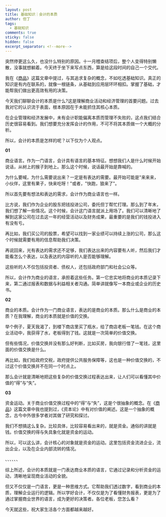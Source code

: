 ```yaml
---
layout: post
title: 基础知识｜会计的本质
author: 但丁
tags:
  - 基础知识
comments: true
sticky: false
hidden: false
excerpt_separator: <!--more-->
---
```

突然停更这么久，也没什么特别的原因。十一月稽查结项后，整个人变得特别懒散，没事就想躺着。今天终于坐下来写点东西，算是给这段时间的自己一个交代。

我在《[商品](https://mp.weixin.qq.com/s?__biz=MzkzODIwNjY5Mg==&mid=2247483973&idx=1&sn=6d1f3f9165c0dc83b2a0a419d3213bf9&scene=21#wechat_redirect)》这篇文章中提过，与其追求复杂的概念，不如吃透基础知识。真正的知识是有内在联系的，就像一根链条，从基础到应用层环环相扣。掌握了基础，才能帮我们做出更高效有用的决策。

今天我们聊聊会计的本质是什么?这是理解商业活动和经济管理的首要问题。过去我对它的认识流于表面，根本原因在于未能抓住其核心本质。

<!--more-->

在企业管理和经济发展中，未有会计职能偏离本质而管理不失败的，这点我们结合历史很容易看到。我们想要充分发挥会计的作用，不可不将其本质做一个大概的分析。

所以，会计的本质是怎样的呢？以下仅为个人观点。

**01**

商业语言。作为一门语言，会计具有语言的基本特征。想想我们人是什么时候开始说话，从树上的猴子到地上。那么这个时候，说话最开始是靠喊的。

为什么要喊，为什么需要说出来？一定是有表达的需要。最开始可能是"来来来，小伙伴，这里有果子，快来吃呀！"或者，"快跑，狼来了"。

所以首先要有想法和表达的需求，会计作为商业语言也一样。

比方说，我们作为企业的股东把钱投进公司，委托但丁帮忙打理。那么到了年末，我们想了解一些情况。这个时候，会计这门语言就派上用场了。我们可以清晰地了解到这家公司在过去这一年的经营活动以及财务成果，最重要的是我们的钱投进入有没有亏。

再比如，我们买公司的股票，希望可以找到一家业绩可以持续上涨的公司，那么这个时候就需要有用的信息帮助我们决策。

再说回来，光有表达的需求还不足够，我们表达出来的内容要有人听，然后我们才能看怎么个表达，以及表达的内容听的人是否能够理解。

这些听的人不仅包括投资者、债权人，还包括政府部门和社会公众等。

所以，会计作为商业的语言，承担着这些任务。第一它忠实地将商业的本质记录下来，第二通过报表和数据与利益相关者沟通。简单讲就像写一本商业或企业的历史书。

**02**

商业的本质。会计作为一门商业语言，表达的是商业的本质。那么什么是商业的本质？在我理解，商业的本质就是价值的交换。

举个例子，夏天我渴了，到楼下商店里买了瓶水，给了商店老板一笔钱。在这个商业活动中，我获得了水，老板得到了钱。这就是一次简单的价值交换。

但有些情况，价值交换并没有那么好判断，比如买房，我向银行借了一笔钱，这里面的价值交换是什么。

再比如，我们给政府交税，政府提供公共服务保障等，这也是一种价值交换的，不过这个价值交换并不在同一个时点上。

那么会计就是清晰地把这些复杂的价值交换过程表达出来，让人们可以看懂其中价值的“得”与“失”。

**03**

资金运动。关于商业价值交换过程中的“得”与“失”，这是个很抽象的概念。在《[商品](https://mp.weixin.qq.com/s?__biz=MzkzODIwNjY5Mg==&mid=2247483973&idx=1&sn=6d1f3f9165c0dc83b2a0a419d3213bf9&scene=21#wechat_redirect)》这篇文章中我也提到过，《资本论》中有对价值的阐述。这是一个抽象的概念，古今中外很多学者对其做了研究和探讨。

我们不想搞这么复杂。比较具体，比较容易看出来的，就是资金。通俗的讲就是钱。价值交换的得与失具象化就是资金的运动。

所以，可以这么讲，会计核心的对象就是资金的运动。这里包括资金流进企业，流出企业，以及在企业内部流转的情况。

、、、、、、

综上所述，会计的本质就是一门表达商业本质的语言，它通过记录和分析资金的运动，清晰地呈现商业活动的全貌。

但又不仅仅是一门语言，更是一种思维方式。它帮助我们透过数字，看到商业的本质，理解企业运行的逻辑。所以学好会计，不仅仅是为了看懂财务报表，更是为了通过掌握商业世界的语言，成为更好的决策者。各位老板，您怎么看？

今天就这些，祝大家生活各个方面都越来越好。
